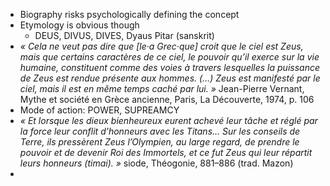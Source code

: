 - Biography risks psychologically defining the concept
- Etymology is obvious though
	- DEUS, DIVUS, DIVES, Dyaus Pitar (sanskrit)
- *« Cela ne veut pas dire que [le·a Grec·que] croit que le ciel est Zeus, mais que certains caractères de ce ciel, le pouvoir qu’il exerce sur la vie humaine, constituent comme des voies à travers lesquelles la puissance de Zeus est rendue présente aux hommes. (…) Zeus est manifesté par le ciel, mais il est en même temps caché par lui. »*  Jean-Pierre Vernant, Mythe et société en Grèce ancienne, Paris, La Découverte, 1974, p. 106
- Mode of action: POWER, SUPREAMCY
- *« Et lorsque les dieux bienheureux eurent achevé leur tâche et réglé par la force leur conflit d’honneurs avec les Titans… Sur les conseils de Terre, ils pressèrent Zeus l’Olympien, au large regard, de prendre le pouvoir et de devenir Roi des Immortels, et ce fut Zeus qui leur répartit leurs honneurs (timai). »* siode, Théogonie, 881–886 (trad. Mazon)
- 